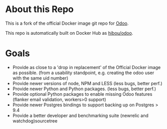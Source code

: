 About this Repo
===============

This is a fork of the official Docker image git repo for [Odoo](https://registry.hub.docker.com/_/odoo/).

This repo is automatically built on Docker Hub as [hibou/odoo](https://hub.docker.com/r/hibou/odoo/).

Goals
=====

* Provide as close to a 'drop in replacement' of the Official Docker image as possible.
(from a usability standpoint, e.g. creating the odoo user with the same uid number)
* Provide newer versions of node, NPM and LESS (less bugs, better perf.)
* Provide newer Python and Python packages. (less bugs, better perf.)
* Provide optional Python packages to enable missing Odoo features (flanker email validation, workers>0 support)
* Provide newer Postgres bindings to support backing up on Postgres > 9.4
* Provide a better developer and benchmarking suite (newrelic and watchdog)sourcetree
